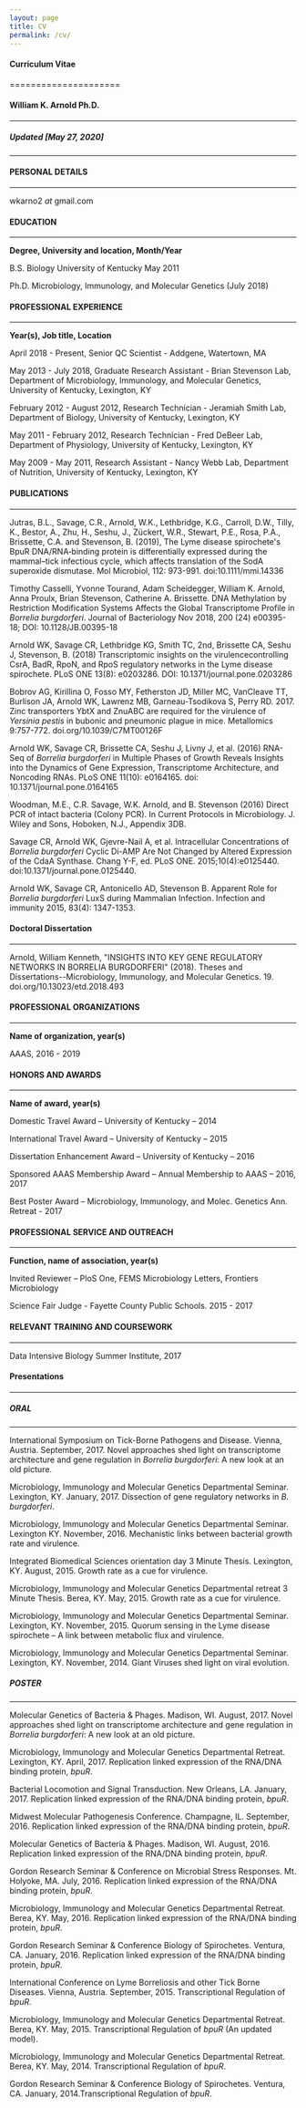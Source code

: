 ```yaml
---
layout: page
title: CV
permalink: /cv/
---
```


#### Curriculum Vitae
=====================

#### William K. Arnold Ph.D.
---------------------

##### Updated [May 27, 2020]
----------------------------

#### PERSONAL DETAILS
--------------------

wkarno2 *at* gmail.com

#### EDUCATION
--------------

**Degree, University and location, Month/Year**

B.S. Biology 		University of Kentucky	May 2011

Ph.D. Microbiology, Immunology, and Molecular Genetics (July 2018)

#### PROFESSIONAL EXPERIENCE
--------------------------

**Year(s), Job title, Location**

April 2018 - Present, Senior QC Scientist - Addgene, Watertown, MA

May 2013 - July 2018, Graduate Research Assistant - Brian Stevenson Lab, Department of Microbiology, Immunology, and Molecular Genetics, University of Kentucky, Lexington, KY

February 2012 - August 2012, Research Technician - Jeramiah Smith Lab, Department of Biology, University of Kentucky, Lexington, KY

May 2011 - February 2012, Research Technician - Fred DeBeer Lab, Department of Physiology, University of Kentucky, Lexington, KY

May 2009 - May 2011, Research Assistant - Nancy Webb Lab, Department of Nutrition, University of Kentucky, Lexington, KY



#### PUBLICATIONS
----------------

Jutras, B.L., Savage, C.R., Arnold, W.K., Lethbridge, K.G., Carroll, D.W., Tilly, K., Bestor, A., Zhu, H., Seshu, J., Zückert, W.R., Stewart, P.E., Rosa, P.A., Brissette, C.A. and Stevenson, B. (2019), The Lyme disease spirochete's BpuR DNA/RNA‐binding protein is differentially expressed during the mammal–tick infectious cycle, which affects translation of the SodA superoxide dismutase. Mol Microbiol, 112: 973-991. doi:10.1111/mmi.14336

Timothy Casselli, Yvonne Tourand, Adam Scheidegger, William K. Arnold, Anna Proulx, Brian Stevenson, Catherine A. Brissette. DNA Methylation by Restriction Modification Systems Affects the Global Transcriptome Profile in *Borrelia burgdorferi*. Journal of Bacteriology Nov 2018, 200 (24) e00395-18; DOI: 10.1128/JB.00395-18

Arnold WK, Savage CR, Lethbridge KG, Smith TC, 2nd, Brissette CA, Seshu J, Stevenson, B. (2018) Transcriptomic insights on the virulencecontrolling CsrA, BadR, RpoN, and RpoS regulatory networks in the Lyme disease spirochete. PLoS ONE 13(8): e0203286. DOI: 10.1371/journal.pone.0203286

Bobrov AG, Kirillina O, Fosso MY, Fetherston JD, Miller MC, VanCleave TT, Burlison JA, Arnold WK, Lawrenz MB,
Garneau-Tsodikova S, Perry RD. 2017. Zinc transporters YbtX and ZnuABC are required for the virulence of *Yersinia
pestis* in bubonic and pneumonic plague in mice. Metallomics 9:757-772. doi.org/10.1039/C7MT00126F

Arnold WK, Savage CR, Brissette CA, Seshu J, Livny J, et al. (2016) RNA-Seq of *Borrelia burgdorferi* in Multiple Phases
of Growth Reveals Insights into the Dynamics of Gene Expression, Transcriptome Architecture, and Noncoding RNAs.
PLoS ONE 11(10): e0164165. doi: 10.1371/journal.pone.0164165

Woodman, M.E., C.R. Savage, W.K. Arnold, and B. Stevenson (2016) Direct PCR of intact bacteria (Colony PCR). In
Current Protocols in Microbiology. J. Wiley and Sons, Hoboken, N.J., Appendix 3DB.

Savage CR, Arnold WK, Gjevre-Nail A, et al. Intracellular Concentrations of *Borrelia burgdorferi* Cyclic Di-AMP Are Not Changed by Altered Expression of the CdaA Synthase. Chang Y-F, ed. PLoS ONE. 2015;10(4):e0125440. doi:10.1371/journal.pone.0125440.

Arnold WK, Savage CR, Antonicello AD, Stevenson B. Apparent Role for *Borrelia burgdorferi* LuxS during Mammalian Infection. Infection and immunity 2015, 83(4): 1347-1353.

#### Doctoral Dissertation
------------------------------

Arnold, William Kenneth, "INSIGHTS INTO KEY GENE REGULATORY NETWORKS IN BORRELIA BURGDORFERI" (2018). Theses and Dissertations--Microbiology, Immunology, and Molecular Genetics. 19. doi.org/10.13023/etd.2018.493


#### PROFESSIONAL ORGANIZATIONS
------------------------------

**Name of organization, year(s)**

AAAS, 2016 - 2019

#### HONORS AND AWARDS
---------------------

**Name of award, year(s)**

Domestic Travel Award – University of Kentucky – 2014

International Travel Award – University of Kentucky – 2015

Dissertation Enhancement Award – University of Kentucky – 2016

Sponsored AAAS Membership Award – Annual Membership to AAAS – 2016, 2017

Best Poster Award – Microbiology, Immunology, and Molec. Genetics Ann. Retreat - 2017

#### PROFESSIONAL SERVICE AND OUTREACH
-----------------------------------

**Function, name of association, year(s)**

Invited Reviewer – PloS One, FEMS Microbiology Letters, Frontiers Microbiology

Science Fair Judge - Fayette County Public Schools. 2015 - 2017

#### RELEVANT TRAINING AND COURSEWORK
------------------------------------

Data Intensive Biology Summer Institute, 2017


#### Presentations  
-----------------

##### ORAL
---------

International Symposium on Tick-Borne Pathogens and Disease. Vienna, Austria. September, 2017. Novel approaches shed light on transcriptome architecture and gene regulation in *Borrelia burgdorferi*: A new look at an old picture.

Microbiology, Immunology and Molecular Genetics Departmental Seminar. Lexington, KY. January, 2017. Dissection of gene regulatory networks in *B. burgdorferi*.

Microbiology, Immunology and Molecular Genetics Departmental Seminar. Lexington KY. November, 2016. Mechanistic links between bacterial growth rate and virulence.

Integrated Biomedical Sciences orientation day 3 Minute Thesis. Lexington, KY. August, 2015. Growth rate as a cue
for virulence.

Microbiology, Immunology and Molecular Genetics Departmental retreat 3 Minute Thesis. Berea, KY. May, 2015. Growth rate as a cue for virulence.

Microbiology, Immunology and Molecular Genetics Departmental Seminar. Lexington, KY. November, 2015. Quorum sensing in the Lyme disease spirochete – A link between metabolic flux and virulence.

Microbiology, Immunology and Molecular Genetics Departmental Seminar. Lexington, KY. November, 2014. Giant
Viruses shed light on viral evolution.

##### POSTER
------------

Molecular Genetics of Bacteria & Phages. Madison, WI. August, 2017. Novel approaches shed light on transcriptome architecture and gene regulation in *Borrelia burgdorferi*: A new look at an old picture.

Microbiology, Immunology and Molecular Genetics Departmental Retreat. Lexington, KY. April, 2017. Replication linked expression of the RNA/DNA binding protein, *bpuR*.

Bacterial Locomotion and Signal Transduction. New Orleans, LA. January, 2017. Replication linked expression of the RNA/DNA binding protein, *bpuR*.

Midwest Molecular Pathogenesis Conference. Champagne, IL. September, 2016. Replication linked expression of the RNA/DNA binding protein, *bpuR*.

Molecular Genetics of Bacteria & Phages. Madison, WI. August, 2016. Replication linked expression of the RNA/DNA binding protein, *bpuR*.

Gordon Research Seminar & Conference on Microbial Stress Responses. Mt. Holyoke, MA. July, 2016. Replication linked expression of the RNA/DNA binding protein, *bpuR*.

Microbiology, Immunology and Molecular Genetics Departmental Retreat. Berea, KY. May, 2016. Replication linked expression of the RNA/DNA binding protein, *bpuR*.

Gordon Research Seminar & Conference Biology of Spirochetes. Ventura, CA. January, 2016. Replication linked expression of the RNA/DNA binding protein, *bpuR*.

International Conference on Lyme Borreliosis and other Tick Borne Diseases. Vienna, Austria. September, 2015. Transcriptional Regulation of *bpuR*.

Microbiology, Immunology and Molecular Genetics Departmental Retreat. Berea, KY. May, 2015. Transcriptional Regulation of *bpuR* (An updated model).

Microbiology, Immunology and Molecular Genetics Departmental Retreat. Berea, KY. May, 2014. Transcriptional Regulation of *bpuR*.

Gordon Research Seminar & Conference Biology of Spirochetes. Ventura, CA. January, 2014.Transcriptional Regulation of *bpuR*.
